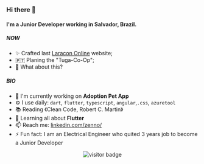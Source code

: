 


### Hi there 👋

#### I'm a Junior Developer working in Salvador, Brazil.

##### NOW

- ✨ Crafted last [Laracon Online](https://laracon.net) website;
- 🇵🇹 Planing the "Tuga-Co-Op";
- 🍑 What about this?

##### BIO

- 🏢 I'm currently working on **Adoption Pet App**
- ⚙️ I use daily: `dart`, `flutter`, `typescript`,  `angular`,`.css`, `azuretool`
- 📚 Reading 《Clean Code, Robert C. Martin》
- 🌱 Learning all about **Flutter**
- 📫 Reach me: [linkedin.com/zenno/](https://www.linkedin.com/in/zenno/)
- ⚡️ Fun fact: I am an Electrical Engineer who quited 3 years job to become a Junior Developer


<p  align="center">
<img src="https://visitor-badge.laobi.icu/badge?page_id=Zenn0" alt="visitor badge"/>       
</p>
